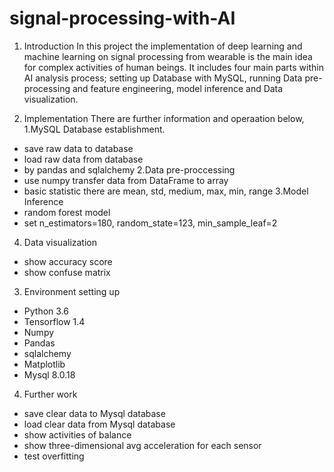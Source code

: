 # signal-processing-with-AI
1. Introduction
In this project the implementation of deep learning and machine learning on signal processing from wearable is the main idea for complex activities of human beings. It includes four main parts within AI analysis process; setting up Database with MySQL, running Data pre-processing and feature engineering, model inference and Data visualization. 

2. Implementation
There are further information and operaation below,
1.MySQL Database establishment.
- save raw data to database
- load raw data from database
- by pandas and sqlalchemy
2.Data pre-proccessing
- use numpy transfer data from DataFrame to array
- basic statistic there are mean, std, medium, max, min, range 
3.Model Inference
- random forest model 
- set n_estimators=180, random_state=123, min_sample_leaf=2 
4. Data visualization
- show accuracy score
- show confuse matrix
3. Environment setting up
- Python 3.6
- Tensorflow 1.4
- Numpy
- Pandas
- sqlalchemy
- Matplotlib
- Mysql 8.0.18

4. Further work
- save clear data to Mysql database
- load clear data from Mysql database
- show activities of balance
- show three-dimensional avg acceleration for each sensor
- test overfitting 
